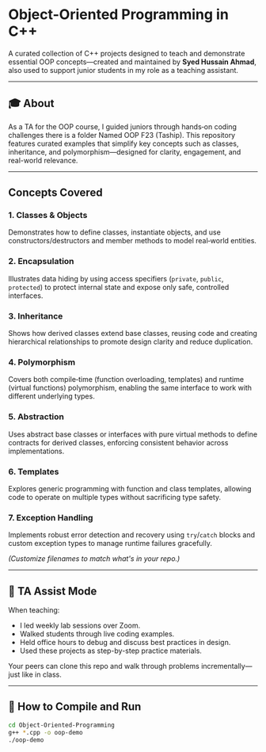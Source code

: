 # Object-Oriented Programming in C++

A curated collection of C++ projects designed to teach and demonstrate essential OOP concepts—created and maintained by **Syed Hussain Ahmad**, also used to support junior students in my role as a teaching assistant.

---

## 🎓 About

As a TA for the OOP course, I guided juniors through hands‑on coding challenges there is a folder Named OOP F23 (Taship). This repository features curated examples that simplify key concepts such as classes, inheritance, and polymorphism—designed for clarity, engagement, and real-world relevance.

---

## Concepts Covered

### 1. Classes & Objects  
Demonstrates how to define classes, instantiate objects, and use constructors/destructors and member methods to model real‑world entities.

### 2. Encapsulation  
Illustrates data hiding by using access specifiers (`private`, `public`, `protected`) to protect internal state and expose only safe, controlled interfaces.

### 3. Inheritance  
Shows how derived classes extend base classes, reusing code and creating hierarchical relationships to promote design clarity and reduce duplication.

### 4. Polymorphism  
Covers both compile‑time (function overloading, templates) and runtime (virtual functions) polymorphism, enabling the same interface to work with different underlying types.

### 5. Abstraction  
Uses abstract base classes or interfaces with pure virtual methods to define contracts for derived classes, enforcing consistent behavior across implementations.

### 6. Templates  
Explores generic programming with function and class templates, allowing code to operate on multiple types without sacrificing type safety.

### 7. Exception Handling  
Implements robust error detection and recovery using `try`/`catch` blocks and custom exception types to manage runtime failures gracefully.


*(Customize filenames to match what's in your repo.)*

---

## 🧠 TA Assist Mode

When teaching:
- I led weekly lab sessions over Zoom.
- Walked students through live coding examples.
- Held office hours to debug and discuss best practices in design.
- Used these projects as step-by-step practice materials.

Your peers can clone this repo and walk through problems incrementally—just like in class.

---

## 🚀 How to Compile and Run

```bash
cd Object-Oriented-Programming
g++ *.cpp -o oop-demo
./oop-demo
